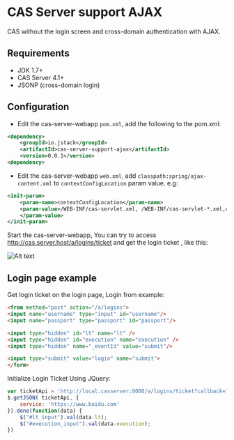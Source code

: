 # CAS Server support AJAX

CAS without the login screen and cross-domain authentication with AJAX.

## Requirements

* JDK 1.7+
* CAS Server 4.1+
* JSONP (cross-domain login)

## Configuration

* Edit the cas-server-webapp `pom.xml`, add the following to the pom.xml:
```xml
<dependency>
    <groupId>io.jstack</groupId>
    <artifactId>cas-server-support-ajax</artifactId>
    <version>0.0.1</version>
<dependency>
```

* Edit the cas-server-webapp `web.xml`, add `classpath:spring/ajax-content.xml` to `contextConfigLocation` param value.
e.g:
```xml
<init-param>
    <param-name>contextConfigLocation</param-name>
    <param-value>/WEB-INF/cas-servlet.xml, /WEB-INF/cas-servlet-*.xml,classpath:spring/ajax-context.xml
    </param-value>
</init-param>
```

Start the cas-server-webapp, You can try to access http://cas.server.host/a/logins/ticket and get the login ticket , like this: 

![Alt text](http://ww2.sinaimg.cn/large/6a70578fjw1f1k3wahw9rj20rq0490uh.jpg)


## Login page example

Get login ticket on the login page, Login from example:
```html
<from method="post" action="/a/logins">
<input name="username" type="input" id="username"/>
<input name="passport" type="passport" id="passport"/>

<input type="hidden" id="lt" name="lt" />
<input type="hidden" id="execution" name="execution" />
<input type="hidden" name="_eventId" value="submit"/>

<input type="submit" value="login" name="submit">
</form>
```


Initialize Login Ticket Using JQuery:

```js
var ticketApi = 'http://local.casserver:8080/a/logins/ticket?callback=?';
$.getJSON( ticketApi, {
    service: 'https://www.baidu.com'
}).done(function(data) {
    $("#lt_input").val(data.lt);
    $("#execution_input").val(data.execution);
})
```
